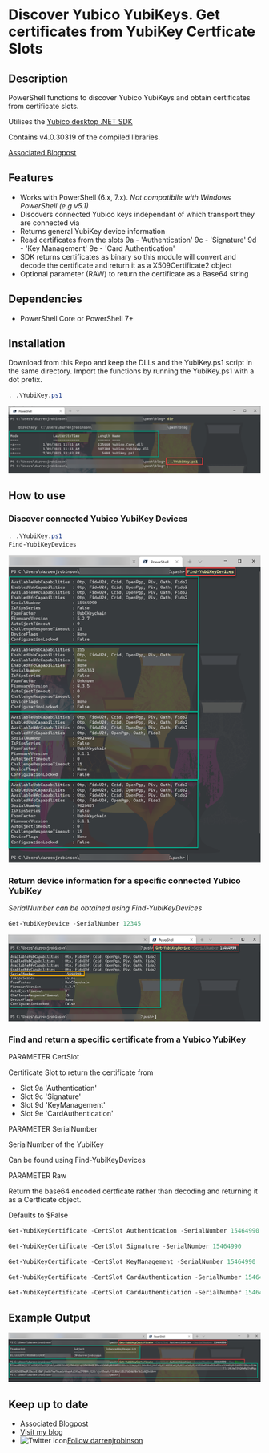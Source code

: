 # Discover Yubico YubiKeys. Get certificates from YubiKey Certficate Slots

## Description

PowerShell functions to discover Yubico YubiKeys and obtain certificates from certificate slots.

Utilises the [Yubico desktop .NET SDK](https://github.com/Yubico/Yubico.NET.SDK)

Contains v4.0.30319 of the compiled libraries.

[Associated Blogpost](https://blog.darrenjrobinson.com/get-certificates-from-a-yubikey-using-powershell)

## Features

- Works with PowerShell (6.x, 7.x). *Not compatibile with Windows PowerShell (e.g v5.1)*
- Discovers connected Yubico keys independant of which transport they are connected via
- Returns general YubiKey device information
- Read certificates from the slots 9a - 'Authentication' 9c - 'Signature' 9d - 'Key Management' 9e - 'Card Authentication'
- SDK returns certificates as binary so this module will convert and decode the certificate and return it as a X509Certificate2 object
- Optional parameter (RAW) to return the certificate as a Base64 string

## Dependencies

- PowerShell Core or PowerShell 7+

## Installation

Download from this Repo and keep the DLLs and the YubiKey.ps1 script in the same directory. Import the functions by running the YubiKey.ps1 with a dot prefix.

```powershell
. .\YubiKey.ps1
```

![Screenshot of a PowerShell window where Yubikey.ps1 script is executed](./examples/Load-YubiKeyFunctions.png)

## How to use

### Discover connected Yubico YubiKey Devices

```powershell
. .\YubiKey.ps1
Find-YubiKeyDevices 
```

![Screenshot of a PowerShell window where function Find-YubikeyDevices is executed](./examples/Find-YubiKeyDevices.png)

### Return device information for a specific connected Yubico YubiKey

*SerialNumber can be obtained using Find-YubiKeyDevices*

```powershell
Get-YubiKeyDevice -SerialNumber 12345
```

![Screenshot of a PowerShell window where function Get-YubikeyDevice is executed](./examples/Get-YubiKeyDevice.png)

### Find and return a specific certificate from a Yubico YubiKey

PARAMETER CertSlot

Certificate Slot to return the certificate from

- Slot 9a 'Authentication'
- Slot 9c 'Signature'
- Slot 9d 'KeyManagement'
- Slot 9e 'CardAuthentication'

PARAMETER SerialNumber

SerialNumber of the YubiKey

Can be found using Find-YubiKeyDevices

PARAMETER Raw

Return the base64 encoded certficate rather than decoding and returning it as a Certficate object.

Defaults to $False

```powershell
Get-YubiKeyCertificate -CertSlot Authentication -SerialNumber 15464990 
```

```powershell
Get-YubiKeyCertificate -CertSlot Signature -SerialNumber 15464990 
```

```powershell
Get-YubiKeyCertificate -CertSlot KeyManagement -SerialNumber 15464990 
```

```powershell
Get-YubiKeyCertificate -CertSlot CardAuthentication -SerialNumber 15464990 
```

```powershell
Get-YubiKeyCertificate -CertSlot CardAuthentication -SerialNumber 15464990 -Raw $True
```

## Example Output

![Screenshot of a PowerShell window where function Get-YubiKeyCertificate is executed](./examples/Get-YubiKeyCertificate.png)

## Keep up to date

- [Associated Blogpost](https://blog.darrenjrobinson.com/get-certificates-from-a-yubikey-using-powershell)
- [Visit my blog](https://blog.darrenjrobinson.com)
- ![Twitter Icon](http://twitter.com/favicon.ico)[Follow darrenjrobinson](https://twitter.com/darrenjrobinson)
